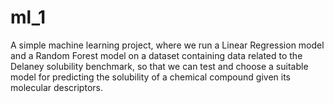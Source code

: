 # ml_1

A simple machine learning project, where we run a Linear Regression model and a Random Forest model on a dataset containing data related to the Delaney solubility benchmark, so that we can test and choose a suitable model for predicting the solubility of a chemical compound given its molecular descriptors.   
